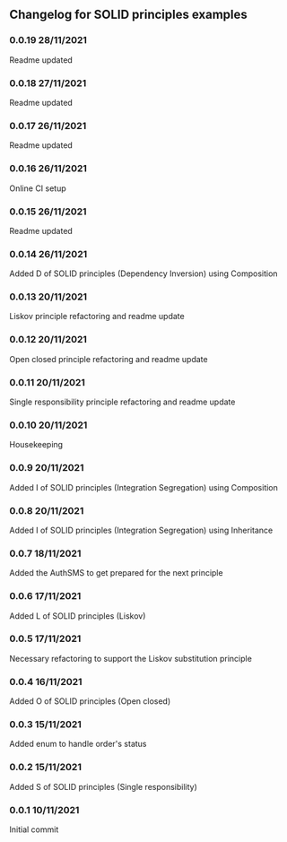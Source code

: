 ## Changelog for SOLID principles examples

### 0.0.19 28/11/2021
Readme updated

### 0.0.18 27/11/2021
Readme updated

### 0.0.17 26/11/2021
Readme updated

### 0.0.16 26/11/2021
Online CI setup

### 0.0.15 26/11/2021
Readme updated

### 0.0.14 26/11/2021
Added D of SOLID principles (Dependency Inversion) using Composition

### 0.0.13 20/11/2021
Liskov principle refactoring and readme update

### 0.0.12 20/11/2021
Open closed principle refactoring and readme update

### 0.0.11 20/11/2021
Single responsibility principle refactoring and readme update

### 0.0.10 20/11/2021
Housekeeping

### 0.0.9 20/11/2021
Added I of SOLID principles (Integration Segregation) using Composition

### 0.0.8 20/11/2021
Added I of SOLID principles (Integration Segregation) using Inheritance

### 0.0.7 18/11/2021
Added the AuthSMS to get prepared for the next principle

### 0.0.6 17/11/2021
Added L of SOLID principles (Liskov)

### 0.0.5 17/11/2021
Necessary refactoring to support the Liskov substitution principle

### 0.0.4 16/11/2021
Added O of SOLID principles (Open closed)

### 0.0.3 15/11/2021
Added enum to handle order's status

### 0.0.2 15/11/2021
Added S of SOLID principles (Single responsibility)

### 0.0.1 10/11/2021
Initial commit